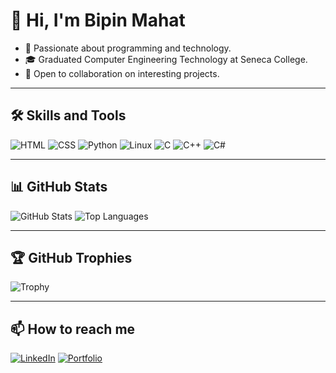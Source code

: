 # 👋 Hi, I'm Bipin Mahat
- 🌱 Passionate about programming and technology.
- 🎓 Graduated Computer Engineering Technology at Seneca College.
- 🚀 Open to collaboration on interesting projects.

---

## 🛠️ Skills and Tools
![HTML](https://img.shields.io/badge/-HTML-orange?logo=html5)
![CSS](https://img.shields.io/badge/-CSS-blue?logo=css3)
![Python](https://img.shields.io/badge/-Python-green?logo=python)
![Linux](https://img.shields.io/badge/-Linux-yellow?logo=linux)
![C](https://img.shields.io/badge/-C-00599C?logo=c)
![C++](https://img.shields.io/badge/-C++-00599C?logo=c%2B%2B)
![C#](https://img.shields.io/badge/-C%23-239120?logo=c-sharp)

---

## 📊 GitHub Stats
![GitHub Stats](https://github-readme-stats.vercel.app/api?username=Bipinmahat&show_icons=true&theme=radical)
![Top Languages](https://github-readme-stats.vercel.app/api/top-langs/?username=Bipinmahat&layout=compact&theme=radical)

---

## 🏆 GitHub Trophies

![Trophy](https://github-profile-trophy.vercel.app/?username=bipinmahat&theme=radical)

---


## 📫 How to reach me
[![LinkedIn](https://img.shields.io/badge/LinkedIn-Bipinmahat-blue?logo=linkedin)](https://linkedin.com/in/bipinmahat)
[![Portfolio](https://img.shields.io/badge/Portfolio-Visit-green)](https://bipinmahat.github.io/)


